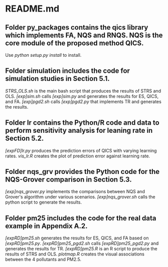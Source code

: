 # README.md

## Folder py_packages contains the **qics** library which implements FA, NQS and RNQS. NQS is the core module of the proposed method QICS.
Use *python setup.py install* to install.


## Folder simulation includes the code for simulation studies in Section 5.1.
*STRS_OLS.sh* is the main bash script that produces the results of STRS and OLS.
*[exp]sim.sh* calls *[exp]sim.py* and generates the results for ES, QICS, and FA.
*[exp]pgd2.sh* calls *[exp]pgd2.py* that implements TR and generates the results.


## Folder lr contains the Python/R code and data to perform sensitivity analysis for leaning rate in Section 5.2.
*[expFD]lr.py* produces the prediction errors of QICS with varying learning rates.
*vis_lr.R* creates the plot of prediction error against learning rate.


## Folder nqs_grv provides the Python code for the NQS-Grover comparison in Section 5.3.
*[exp]nqs_grover.py* implements the comparisons between NQS and Grover's algorithm under various scenarios. *[exp]nqs_grover.sh* calls the python script to generate the results.


## Folder pm25 includes the code for the real data example in Appendix A.2.
*[expRD]pm25.sh* generates the results for ES, QICS, and FA based on *[expRD]pm25.py*.
*[expRD]pm25_pgd2.sh* calls *[expRD]pm25_pgd2.py* and generates the results for TR.
*[expRD]pm25.R* is an R script to produce the results of STRS and OLS.
*plotmap.R* creates the visual associations between the 4 pollutants and PM2.5.
